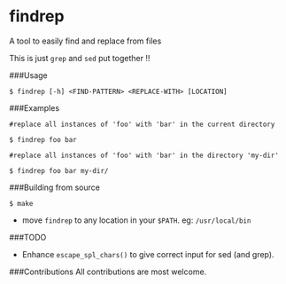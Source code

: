 # findrep
A tool to easily find and replace from files

This is just ```grep``` and ``sed`` put together !!

###Usage
```
$ findrep [-h] <FIND-PATTERN> <REPLACE-WITH> [LOCATION]
```
###Examples
```
#replace all instances of 'foo' with 'bar' in the current directory

$ findrep foo bar
```
```
#replace all instances of 'foo' with 'bar' in the directory 'my-dir'

$ findrep foo bar my-dir/
```

###Building from source
```
$ make
```
* move `findrep` to any location in your `$PATH`. eg: `/usr/local/bin`

###TODO
* Enhance `escape_spl_chars()` to give correct input for sed (and grep).

###Contributions
All contributions are most welcome.
